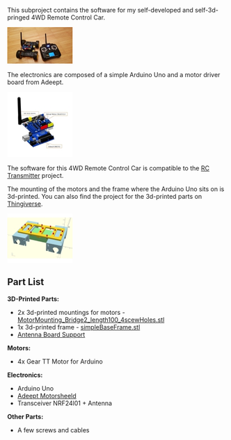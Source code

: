 This subproject contains the software for my self-developed and self-3d-pringed 4WD Remote Control Car. 

<a href="/projects/4WD_RC_Car_AddeptDriverBoard/pics/20181220_181335.jpg">
<img src="/projects/4WD_RC_Car_AddeptDriverBoard/pics/20181220_181335_small.jpg"/></a>

The electronics are composed of a simple Arduino Uno and a motor driver board from Adeept.

<a href="/projects/4WD_RC_Car_AddeptDriverBoard/pics/7501327fc2.jpg">
<img src="/projects/4WD_RC_Car_AddeptDriverBoard/pics/7501327fc2_small.jpg"/></a>

The software for this 4WD Remote Control Car is compatible to the [RC Transmitter](/projects/RC_Transmitter) project. 

The mounting of the motors and the frame where the Arduino Uno sits on is 3d-printed. You can also find the project for the 3d-printed parts on [Thingiverse](https://www.thingiverse.com/thing:3301216).

<a href="/projects/4WD_RC_Car_AddeptDriverBoard/pics/3d-printed-parts.jpg">
<img src="/projects/4WD_RC_Car_AddeptDriverBoard/pics/3d-printed-parts_small.jpg"/></a>

## Part List

**3D-Printed Parts:**
* 2x 3d-printed mountings for motors - [MotorMounting_Bridge2_length100_4scewHoles.stl](https://github.com/grimmpp/tt-motor-mounting/blob/master/MotorMounting_Bridge2_length100_4scewHoles.stl)
* 1x 3d-printed frame - [simpleBaseFrame.stl](https://github.com/grimmpp/tt-motor-mounting/blob/master/simpleBaseFrame.stl)
* [Antenna Board Support](https://www.thingiverse.com/thing:3295780)

**Motors:**
* 4x Gear TT Motor for Arduino

**Electronics:**
* Arduino Uno
* [Adeept Motorsheeld](http://www.adeept.com/motorshield-for-uno_p0088.html)
* Transceiver NRF24l01 + Antenna

**Other Parts:**
* A few screws and cables 

